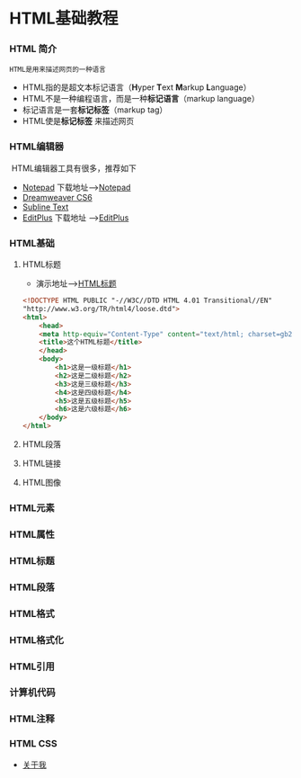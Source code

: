 # HTML基础教程





### HTML 简介

`HTML是用来描述网页的一种语言`

* HTML指的是超文本标记语言（**H**yper **T**ext  **M**arkup **L**anguage）
* HTML不是一种编程语言，而是一种**标记语言**（markup language）
* 标记语言是一套**标记标签**（markup tag）
* HTML使是**标记标签** 来描述网页  

### HTML编辑器

​	HTML编辑器工具有很多，推荐如下

* [Notepad](https://notepad-plus-plus.org/)    下载地址—>[Notepad](https://notepad-plus-plus.org/download/v7.6.2.html)
* [Dreamweaver CS6](https://www.adobe.com/cn/products/cs6/dreamweaver.html)
* [Subline Text](https://www.sublimetext.com/)
* [EditPlus](https://www.editplus.com/)   下载地址 —>[EditPlus](https://www.editplus.com/download.html)

### HTML基础

1. HTML标题

   * 演示地址—–>[HTML标题](https://www.likui.co/HTML/HTML/FisrtSegment/index.html)

   ```html
   <!DOCTYPE HTML PUBLIC "-//W3C//DTD HTML 4.01 Transitional//EN"
   "http://www.w3.org/TR/html4/loose.dtd">
   <html>
       <head>
       <meta http-equiv="Content-Type" content="text/html; charset=gb2312">
       <title>这个HTML标题</title>
       </head>
       <body>
           <h1>这是一级标题</h1>
           <h2>这是二级标题</h2>
           <h3>这是三级标题</h3>
           <h4>这是四级标题</h4>
           <h5>这是五级标题</h5>
           <h6>这是六级标题</h6>
       </body>
   </html>
   ```

2. HTML段落

3. HTML链接

4. HTML图像

   

### HTML元素

### HTML属性

### HTML标题

### HTML段落

### HTML格式

### HTML格式化

### HTML引用

### 计算机代码

### HTML注释

### HTML CSS





















- <a href="https://www.likui.co/" target="_blank">关于我</a>
